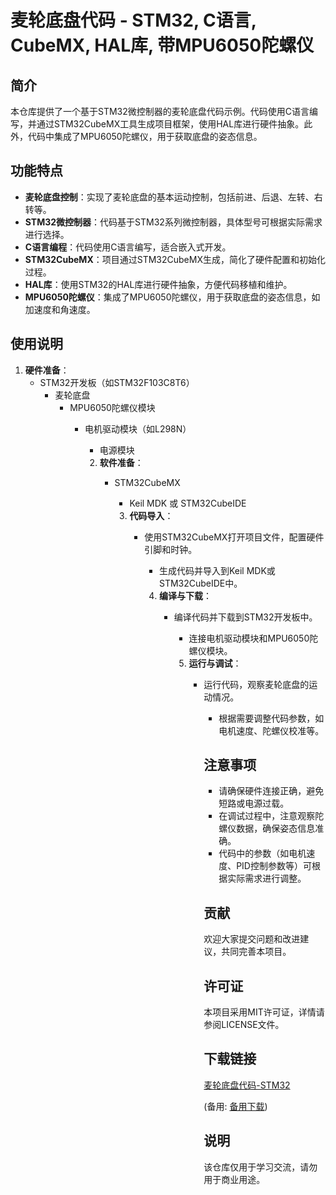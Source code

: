 # 麦轮底盘代码 - STM32, C语言, CubeMX, HAL库, 带MPU6050陀螺仪

## 简介

本仓库提供了一个基于STM32微控制器的麦轮底盘代码示例。代码使用C语言编写，并通过STM32CubeMX工具生成项目框架，使用HAL库进行硬件抽象。此外，代码中集成了MPU6050陀螺仪，用于获取底盘的姿态信息。

## 功能特点

- **麦轮底盘控制**：实现了麦轮底盘的基本运动控制，包括前进、后退、左转、右转等。
- **STM32微控制器**：代码基于STM32系列微控制器，具体型号可根据实际需求进行选择。
- **C语言编程**：代码使用C语言编写，适合嵌入式开发。
- **STM32CubeMX**：项目通过STM32CubeMX生成，简化了硬件配置和初始化过程。
- **HAL库**：使用STM32的HAL库进行硬件抽象，方便代码移植和维护。
- **MPU6050陀螺仪**：集成了MPU6050陀螺仪，用于获取底盘的姿态信息，如加速度和角速度。

## 使用说明

1. **硬件准备**：
   - STM32开发板（如STM32F103C8T6）
      - 麦轮底盘
         - MPU6050陀螺仪模块
            - 电机驱动模块（如L298N）
               - 电源模块

               2. **软件准备**：
                  - STM32CubeMX
                     - Keil MDK 或 STM32CubeIDE

                     3. **代码导入**：
                        - 使用STM32CubeMX打开项目文件，配置硬件引脚和时钟。
                           - 生成代码并导入到Keil MDK或STM32CubeIDE中。

                           4. **编译与下载**：
                              - 编译代码并下载到STM32开发板中。
                                 - 连接电机驱动模块和MPU6050陀螺仪模块。

                                 5. **运行与调试**：
                                    - 运行代码，观察麦轮底盘的运动情况。
                                       - 根据需要调整代码参数，如电机速度、陀螺仪校准等。

                                       ## 注意事项

                                       - 请确保硬件连接正确，避免短路或电源过载。
                                       - 在调试过程中，注意观察陀螺仪数据，确保姿态信息准确。
                                       - 代码中的参数（如电机速度、PID控制参数等）可根据实际需求进行调整。

                                       ## 贡献

                                       欢迎大家提交问题和改进建议，共同完善本项目。

                                       ## 许可证

                                       本项目采用MIT许可证，详情请参阅LICENSE文件。

                                       ## 下载链接
                                       [麦轮底盘代码-STM32](https://pan.quark.cn/s/c3abe371cd55) 

                                       (备用: [备用下载](https://pan.baidu.com/s/1Ds7y4WbB_JVPMY_pVJturg?pwd=1234))

                                       ## 说明

                                       该仓库仅用于学习交流，请勿用于商业用途。

